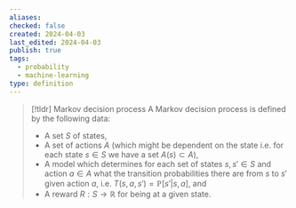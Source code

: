 ```yaml
---
aliases: 
checked: false
created: 2024-04-03
last_edited: 2024-04-03
publish: true
tags:
  - probability
  - machine-learning
type: definition
---
```

>[!tldr] Markov decision process
>A Markov decision process is defined by the following data:
>- A set $S$ of states,
>- A set of actions $A$ (which might be dependent on the state i.e. for each state $s \in S$ we have a set $A(s) \subset A$),
>- A model which determines for each set of states $s,s' \in S$ and action $a \in A$ what the transition probabilities there are from $s$ to $s'$ given action $a$, i.e. $T(s, a, s') = \mathbb{P}[s' \vert s, a]$, and
>- A reward $R: S \rightarrow \mathbb{R}$ for being at a given state.
